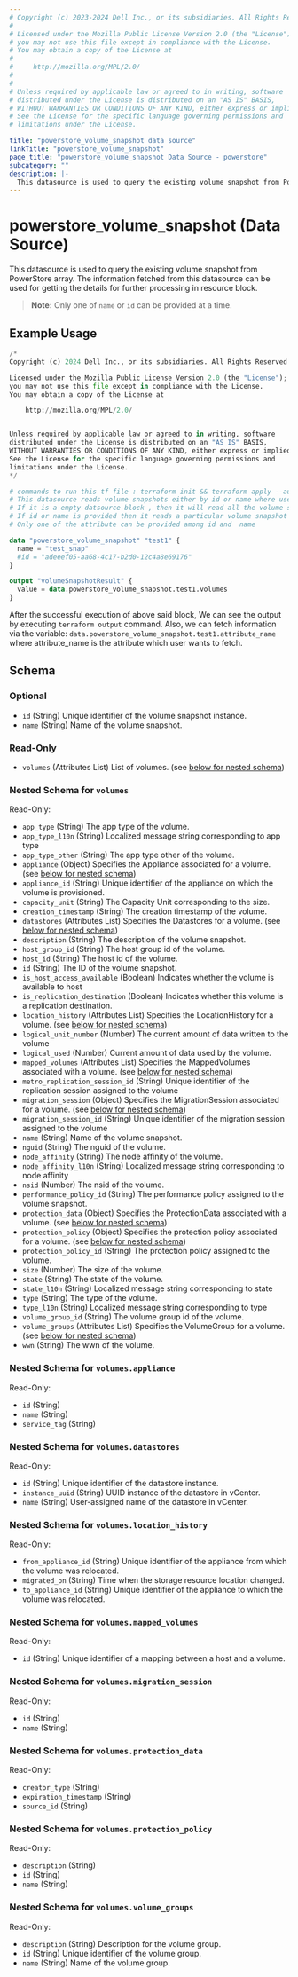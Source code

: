 ```yaml
---
# Copyright (c) 2023-2024 Dell Inc., or its subsidiaries. All Rights Reserved.
# 
# Licensed under the Mozilla Public License Version 2.0 (the "License");
# you may not use this file except in compliance with the License.
# You may obtain a copy of the License at
# 
#     http://mozilla.org/MPL/2.0/
# 
# 
# Unless required by applicable law or agreed to in writing, software
# distributed under the License is distributed on an "AS IS" BASIS,
# WITHOUT WARRANTIES OR CONDITIONS OF ANY KIND, either express or implied.
# See the License for the specific language governing permissions and
# limitations under the License.

title: "powerstore_volume_snapshot data source"
linkTitle: "powerstore_volume_snapshot"
page_title: "powerstore_volume_snapshot Data Source - powerstore"
subcategory: ""
description: |-
  This datasource is used to query the existing volume snapshot from PowerStore array. The information fetched from this datasource can be used for getting the details for further processing in resource block.
---
```


# powerstore_volume_snapshot (Data Source)

This datasource is used to query the existing volume snapshot from PowerStore array. The information fetched from this datasource can be used for getting the details for further processing in resource block.

> **Note:** Only one of `name` or `id` can be provided at a time.

## Example Usage

```terraform
/*
Copyright (c) 2024 Dell Inc., or its subsidiaries. All Rights Reserved.

Licensed under the Mozilla Public License Version 2.0 (the "License");
you may not use this file except in compliance with the License.
You may obtain a copy of the License at

    http://mozilla.org/MPL/2.0/


Unless required by applicable law or agreed to in writing, software
distributed under the License is distributed on an "AS IS" BASIS,
WITHOUT WARRANTIES OR CONDITIONS OF ANY KIND, either express or implied.
See the License for the specific language governing permissions and
limitations under the License.
*/

# commands to run this tf file : terraform init && terraform apply --auto-approve
# This datasource reads volume snapshots either by id or name where user can provide a value to any one of them
# If it is a empty datsource block , then it will read all the volume snapshots
# If id or name is provided then it reads a particular volume snapshot with that id or name
# Only one of the attribute can be provided among id and  name 

data "powerstore_volume_snapshot" "test1" {
  name = "test_snap"
  #id = "adeeef05-aa68-4c17-b2d0-12c4a8e69176"
}

output "volumeSnapshotResult" {
  value = data.powerstore_volume_snapshot.test1.volumes
}
```

After the successful execution of above said block, We can see the output by executing `terraform output` command. Also, we can fetch information via the variable: `data.powerstore_volume_snapshot.test1.attribute_name` where attribute_name is the attribute which user wants to fetch.

<!-- schema generated by tfplugindocs -->
## Schema

### Optional

- `id` (String) Unique identifier of the volume snapshot instance.
- `name` (String) Name of the volume snapshot.

### Read-Only

- `volumes` (Attributes List) List of volumes. (see [below for nested schema](#nestedatt--volumes))

<a id="nestedatt--volumes"></a>
### Nested Schema for `volumes`

Read-Only:

- `app_type` (String) The app type of the volume.
- `app_type_l10n` (String) Localized message string corresponding to app type
- `app_type_other` (String) The app type other of the volume.
- `appliance` (Object) Specifies the Appliance associated for a volume. (see [below for nested schema](#nestedatt--volumes--appliance))
- `appliance_id` (String) Unique identifier of the appliance on which the volume is provisioned.
- `capacity_unit` (String) The Capacity Unit corresponding to the size.
- `creation_timestamp` (String) The creation timestamp of the volume.
- `datastores` (Attributes List) Specifies the Datastores for a volume. (see [below for nested schema](#nestedatt--volumes--datastores))
- `description` (String) The description of the volume snapshot.
- `host_group_id` (String) The host group id of the volume.
- `host_id` (String) The host id of the volume.
- `id` (String) The ID of the volume snapshot.
- `is_host_access_available` (Boolean) Indicates whether the volume is available to host
- `is_replication_destination` (Boolean) Indicates whether this volume is a replication destination.
- `location_history` (Attributes List) Specifies the LocationHistory for a volume. (see [below for nested schema](#nestedatt--volumes--location_history))
- `logical_unit_number` (Number) The current amount of data written to the volume
- `logical_used` (Number) Current amount of data used by the volume.
- `mapped_volumes` (Attributes List) Specifies the MappedVolumes associated with a volume. (see [below for nested schema](#nestedatt--volumes--mapped_volumes))
- `metro_replication_session_id` (String) Unique identifier of the replication session assigned to the volume
- `migration_session` (Object) Specifies the MigrationSession associated for a volume. (see [below for nested schema](#nestedatt--volumes--migration_session))
- `migration_session_id` (String) Unique identifier of the migration session assigned to the volume
- `name` (String) Name of the volume snapshot.
- `nguid` (String) The nguid of the volume.
- `node_affinity` (String) The node affinity of the volume.
- `node_affinity_l10n` (String) Localized message string corresponding to node affinity
- `nsid` (Number) The nsid of the volume.
- `performance_policy_id` (String) The performance policy assigned to the volume snapshot.
- `protection_data` (Object) Specifies the ProtectionData associated with a volume. (see [below for nested schema](#nestedatt--volumes--protection_data))
- `protection_policy` (Object) Specifies the protection policy associated for a volume. (see [below for nested schema](#nestedatt--volumes--protection_policy))
- `protection_policy_id` (String) The protection policy assigned to the volume.
- `size` (Number) The size of the volume.
- `state` (String) The state of the volume.
- `state_l10n` (String) Localized message string corresponding to state
- `type` (String) The type of the volume.
- `type_l10n` (String) Localized message string corresponding to type
- `volume_group_id` (String) The volume group id of the volume.
- `volume_groups` (Attributes List) Specifies the VolumeGroup for a volume. (see [below for nested schema](#nestedatt--volumes--volume_groups))
- `wwn` (String) The wwn of the volume.

<a id="nestedatt--volumes--appliance"></a>
### Nested Schema for `volumes.appliance`

Read-Only:

- `id` (String)
- `name` (String)
- `service_tag` (String)


<a id="nestedatt--volumes--datastores"></a>
### Nested Schema for `volumes.datastores`

Read-Only:

- `id` (String) Unique identifier of the datastore instance.
- `instance_uuid` (String) UUID instance of the datastore in vCenter.
- `name` (String) User-assigned name of the datastore in vCenter.


<a id="nestedatt--volumes--location_history"></a>
### Nested Schema for `volumes.location_history`

Read-Only:

- `from_appliance_id` (String) Unique identifier of the appliance from which the volume was relocated.
- `migrated_on` (String) Time when the storage resource location changed.
- `to_appliance_id` (String) Unique identifier of the appliance to which the volume was relocated.


<a id="nestedatt--volumes--mapped_volumes"></a>
### Nested Schema for `volumes.mapped_volumes`

Read-Only:

- `id` (String) Unique identifier of a mapping between a host and a volume.


<a id="nestedatt--volumes--migration_session"></a>
### Nested Schema for `volumes.migration_session`

Read-Only:

- `id` (String)
- `name` (String)


<a id="nestedatt--volumes--protection_data"></a>
### Nested Schema for `volumes.protection_data`

Read-Only:

- `creator_type` (String)
- `expiration_timestamp` (String)
- `source_id` (String)


<a id="nestedatt--volumes--protection_policy"></a>
### Nested Schema for `volumes.protection_policy`

Read-Only:

- `description` (String)
- `id` (String)
- `name` (String)


<a id="nestedatt--volumes--volume_groups"></a>
### Nested Schema for `volumes.volume_groups`

Read-Only:

- `description` (String) Description for the volume group.
- `id` (String) Unique identifier of the volume group.
- `name` (String) Name of the volume group.

